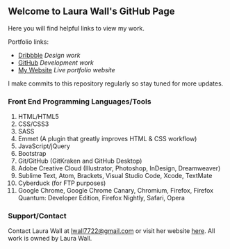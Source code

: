 ## Welcome to Laura Wall's GitHub Page

Here you will find helpful links to view my work.

Portfolio links:
- [Dribbble](https://dribbble.com/lwall) _Design work_
- [GitHub](https://github.com/lwall7722) _Development work_
- [My Website](https://www.lwalldevelopment.com/) _Live portfolio website_

I make commits to this repository regularly so stay tuned for more updates.

### Front End Programming Languages/Tools

1. HTML/HTML5
2. CSS/CSS3
3. SASS
4. Emmet (A plugin that greatly improves HTML & CSS workflow)
5. JavaScript/jQuery
6. Bootstrap
7. Git/GitHub (GitKraken and GitHub Desktop)
8. Adobe Creative Cloud (Illustrator, Photoshop, InDesign, Dreamweaver)
9. Sublime Text, Atom, Brackets, Visual Studio Code, Xcode, TextMate
10. Cyberduck (for FTP purposes)
11. Google Chrome, Google Chrome Canary, Chromium, Firefox, Firefox Quantum: Developer Edition, Firefox Nightly, Safari, Opera

### Support/Contact

Contact Laura Wall at lwall7722@gmail.com or visit her website [here](https://www.lwalldevelopment.com/). All work is owned by Laura Wall.
